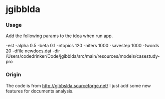 # jgibblda

### Usage

Add the following params to the idea when run app.

-est -alpha 0.5 -beta 0.1 -ntopics 120 -niters 1000 -savestep 1000 -twords 20 -dfile newdocs.dat -dir /Users/codedrinker/Code/jgibblda/src/main/resources/models/casestudy-pro


### Origin

The code is from http://gibbslda.sourceforge.net/
 I just add some new features for documents analysis.
